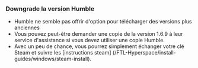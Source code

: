 ### Downgrade la version Humble

- Humble ne semble pas offrir d'option pour télécharger des versions plus anciennes
- Vous pouvez peut-être demander une copie de la version 1.6.9 à leur service d'assistance si vous devez utiliser une copie Humble.
- Avec un peu de chance, vous pourrez simplement échanger votre clé Steam et suivre les [instructions steam] (/FTL-Hyperspace/install-guides/windows/steam-install).
